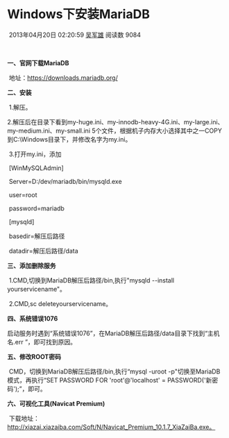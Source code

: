 # Windows下安装MariaDB

​                                                   2013年04月20日 02:20:59           [吴军雄](https://me.csdn.net/wujunxiong)           阅读数 9084                   

​                   

**一、官网下载MariaDB**

​        地址：<https://downloads.mariadb.org/>



**二、安装**

​        1.解压。

​        2.解压后在目录下看到my-huge.ini、my-innodb-heavy-4G.ini、my-large.ini、my-medium.ini、my-small.ini  5个文件，根据机子内存大小选择其中之一COPY到C:\Windows目录下，并修改名字为my.ini。



​        3.打开my.ini，添加



​         [WinMySQLAdmin]  



​         Server=D:/dev/mariadb/bin/mysqld.exe



​        user=root



​        password=mariadb



​         [mysqld]   



​        basedir=解压后路径



​        datadir=解压后路径/data





**三、添加删除服务**



​        1.CMD,切换到MariaDB解压后路径/bin,执行"mysqld --install yourservicename"。



​        2.CMD,sc deleteyourservicename。





**四、系统错误1076**



​        启动服务时遇到“系统错误1076”，在MariaDB解压后路径/data目录下找到“主机名.err ”，即可找到原因。





**五、修改ROOT密码**



​        CMD，切换到MariaDB解压后路径/bin,执行“mysql -uroot  -p"切换至MariaDB模式，再执行“SET PASSWORD FOR 'root'@'localhost' = PASSWORD('新密码');”，即可。





**六、可视化工具(Navicat Premium)**

​         下载地址：http://xiazai.xiazaiba.com/Soft/N/Navicat_Premium_10.1.7_XiaZaiBa.exe。
